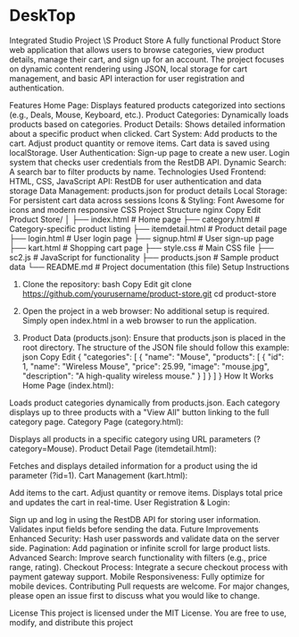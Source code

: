 # DeskTop
Integrated Studio Project
\S
Product Store
A fully functional Product Store web application that allows users to browse categories, view product details, manage their cart, and sign up for an account. The project focuses on dynamic content rendering using JSON, local storage for cart management, and basic API interaction for user registration and authentication.

Features
Home Page: Displays featured products categorized into sections (e.g., Deals, Mouse, Keyboard, etc.).
Product Categories: Dynamically loads products based on categories.
Product Details: Shows detailed information about a specific product when clicked.
Cart System:
Add products to the cart.
Adjust product quantity or remove items.
Cart data is saved using localStorage.
User Authentication:
Sign-up page to create a new user.
Login system that checks user credentials from the RestDB API.
Dynamic Search: A search bar to filter products by name.
Technologies Used
Frontend: HTML, CSS, JavaScript
API: RestDB for user authentication and data storage
Data Management: products.json for product details
Local Storage: For persistent cart data across sessions
Icons & Styling: Font Awesome for icons and modern responsive CSS
Project Structure
nginx
Copy
Edit
Product Store/
│
├── index.html          # Home page
├── category.html       # Category-specific product listing
├── itemdetail.html     # Product detail page
├── login.html          # User login page
├── signup.html         # User sign-up page
├── kart.html           # Shopping cart page
├── style.css           # Main CSS file
├── sc2.js              # JavaScript for functionality
├── products.json       # Sample product data
└── README.md           # Project documentation (this file)
Setup Instructions
1. Clone the repository:
bash
Copy
Edit
git clone https://github.com/yourusername/product-store.git
cd product-store
2. Open the project in a web browser:
No additional setup is required. Simply open index.html in a web browser to run the application.

3. Product Data (products.json):
Ensure that products.json is placed in the root directory.
The structure of the JSON file should follow this example:
json
Copy
Edit
{
  "categories": [
    {
      "name": "Mouse",
      "products": [
        {
          "id": 1,
          "name": "Wireless Mouse",
          "price": 25.99,
          "image": "mouse.jpg",
          "description": "A high-quality wireless mouse."
        }
      ]
    }
  ]
}
How It Works
Home Page (index.html):

Loads product categories dynamically from products.json.
Each category displays up to three products with a "View All" button linking to the full category page.
Category Page (category.html):

Displays all products in a specific category using URL parameters (?category=Mouse).
Product Detail Page (itemdetail.html):

Fetches and displays detailed information for a product using the id parameter (?id=1).
Cart Management (kart.html):

Add items to the cart.
Adjust quantity or remove items.
Displays total price and updates the cart in real-time.
User Registration & Login:

Sign up and log in using the RestDB API for storing user information.
Validates input fields before sending the data.
Future Improvements
Enhanced Security: Hash user passwords and validate data on the server side.
Pagination: Add pagination or infinite scroll for large product lists.
Advanced Search: Improve search functionality with filters (e.g., price range, rating).
Checkout Process: Integrate a secure checkout process with payment gateway support.
Mobile Responsiveness: Fully optimize for mobile devices.
Contributing
Pull requests are welcome. For major changes, please open an issue first to discuss what you would like to change.

License
This project is licensed under the MIT License. You are free to use, modify, and distribute this project